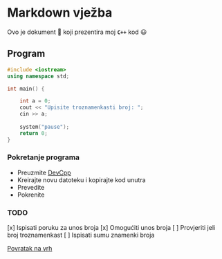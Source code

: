 # **Markdown vježba** 
Ovo je dokument 📝 koji prezentira moj **``C++``** kod 😃

## Program
```cpp
#include <iostream>
using namespace std;

int main() {

    int a = 0;
    cout << "Upisite troznamenkasti broj: ";
    cin >> a;
    
    system("pause");
    return 0;
}
```
### Pokretanje programa

 - Preuzmite [DevCpp](https://sourceforge.net/projects/orwelldevcpp/)
 - Kreirajte novu datoteku i kopirajte kod unutra
 - Prevedite
 - Pokrenite
 
### TODO
 [x] Ispisati poruku za unos broja
 [x] Omogućiti unos broja
 [ ] Provjeriti jeli broj troznamenkast
 [ ] Ispisati sumu znamenki broja

[Povratak na vrh](#**Markdown-vježba**)
